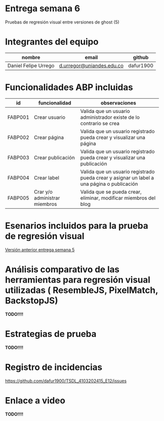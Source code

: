 # Entrega semana 6
Pruebas de regresión visual entre versiones de ghost (5)

# Integrantes del equipo

| nombre | email | github |
| --- | --- | --- |
| Daniel Felipe Urrego | d.urregor@uniandes.edu.co | dafur1900 |

# Funcionalidades ABP incluidas

| id | funcionalidad | observaciones |
| --- | --- | --- |
| FABP001 | Crear usuario | Valida que un usuario administrador existe de lo contrario se crea |
| FABP002 | Crear página | Valida que un usuario registrado pueda crear y visualizar una página |
| FABP003 | Crear publicación | Valida que un usuario registrado pueda crear y visualizar una publicación |
| FABP004 | Crear label | Valida que un usuario registrado pueda crear y asignar un label a una página o publicación |
| FABP005 | Crar y/o administrar miembros | Valida que se pueda crear, eliminar, modificar miembros del blog  |

# Esenarios incluidos para la prueba de regresión visual
[Versión anterior entrega semana 5](https://github.com/dafur1900/TSDL_4103202415_E12/esc_sem5)

# Análisis comparativo de las herramientas para regresión visual utilizadas ( ResembleJS, PixelMatch, BackstopJS)
**TODO!!!!**

# Estrategias de prueba
**TODO!!!!**

# Registro de incidencias
https://github.com/dafur1900/TSDL_4103202415_E12/issues

# Enlace a video
**TODO!!!!**
